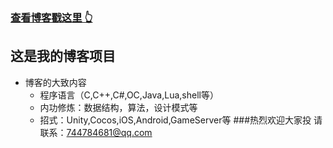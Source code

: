 ### [查看博客戳这里 👆](http://kaifone.com)
## 这是我的博客项目

* 博客的大致内容
	* 程序语言（C,C++,C#,OC,Java,Lua,shell等）
	* 内功修炼：数据结构，算法，设计模式等
	* 招式：Unity,Cocos,iOS,Android,GameServer等
###热烈欢迎大家投 请联系：744784681@qq.com
